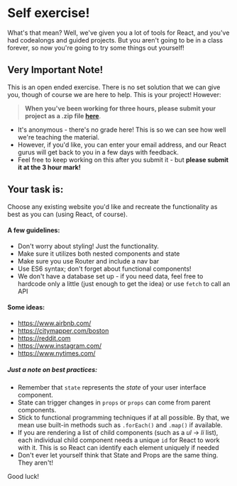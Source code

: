 # Self exercise!

What's that mean? Well, we've given you a lot of tools for React, and you've had codealongs and guided projects. But you aren't going to be in a class forever, so now you're going to try some things out yourself!


## Very Important Note!

This is an open ended exercise. There is no set solution that we can give you, though of course we are here to help. This is your project! However:

> **When you've been working for three hours, please submit your project as a .zip file [here](https://script.google.com/macros/s/AKfycbzGU5Ae4zZ_T8gQb-uV02HJRz0F2UqyCcDkHgq2d0piGauZwc0/exec)**.

* It's anonymous - there's no grade here! This is so we can see how well we're teaching the material.
* However, if you'd like, you can enter your email address, and our React gurus will get back to you in a few days with feedback.
* Feel free to keep working on this after you submit it - but **please submit it at the 3 hour mark!**


## Your task is:
Choose any existing website you'd like and recreate the functionality as best as you can (using React, of course).

#### A few guidelines:
* Don't worry about styling! Just the functionality.
* Make sure it utilizes both nested components and state
* Make sure you use Router and include a nav bar
* Use ES6 syntax; don't forget about functional components!
* We don't have a database set up - if you need data, feel free to hardcode only a little (just enough to get the idea) or use `fetch` to call an API

#### Some ideas:
- https://www.airbnb.com/
- https://citymapper.com/boston
- https://reddit.com
- https://www.instagram.com/
- https://www.nytimes.com/


##### Just a note on best practices:

- Remember that `state` represents the _state_ of your user interface component.
- State can trigger changes in `props` or `props` can come from parent components.
- Stick to functional programming techniques if at all possible. By that, we mean use built-in methods such as `.forEach()` and `.map()` if available.
- If you are rendering a list of child components (such as a _ul_ -> _li_ list), each individual child component needs a unique `id` for React to work with it. This is so React can identify each element uniquely if needed
- Don't ever let yourself think that State and Props are the same thing. They aren't!


Good luck!
